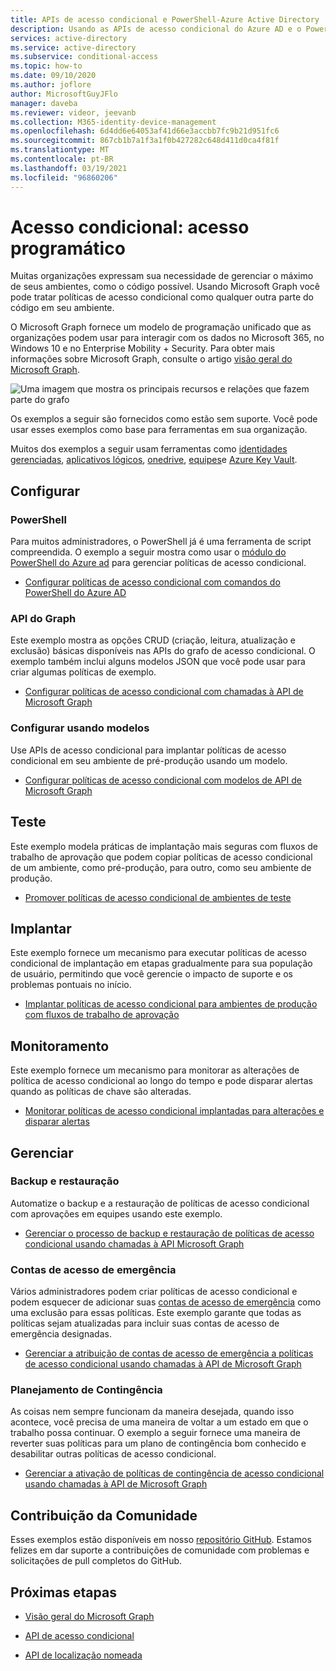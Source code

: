 ```yaml
---
title: APIs de acesso condicional e PowerShell-Azure Active Directory
description: Usando as APIs de acesso condicional do Azure AD e o PowerShell para gerenciar políticas como código
services: active-directory
ms.service: active-directory
ms.subservice: conditional-access
ms.topic: how-to
ms.date: 09/10/2020
ms.author: joflore
author: MicrosoftGuyJFlo
manager: daveba
ms.reviewer: videor, jeevanb
ms.collection: M365-identity-device-management
ms.openlocfilehash: 6d4dd6e64053af41d66e3accbb7fc9b21d951fc6
ms.sourcegitcommit: 867cb1b7a1f3a1f0b427282c648d411d0ca4f81f
ms.translationtype: MT
ms.contentlocale: pt-BR
ms.lasthandoff: 03/19/2021
ms.locfileid: "96860206"
---
```

# <a name="conditional-access-programmatic-access"></a>Acesso condicional: acesso programático

Muitas organizações expressam sua necessidade de gerenciar o máximo de seus ambientes, como o código possível. Usando Microsoft Graph você pode tratar políticas de acesso condicional como qualquer outra parte do código em seu ambiente.

O Microsoft Graph fornece um modelo de programação unificado que as organizações podem usar para interagir com os dados no Microsoft 365, no Windows 10 e no Enterprise Mobility + Security. Para obter mais informações sobre Microsoft Graph, consulte o artigo [visão geral do Microsoft Graph](/graph/overview).

![Uma imagem que mostra os principais recursos e relações que fazem parte do grafo](./media/howto-conditional-access-apis/microsoft-graph.png)

Os exemplos a seguir são fornecidos como estão sem suporte. Você pode usar esses exemplos como base para ferramentas em sua organização. 

Muitos dos exemplos a seguir usam ferramentas como [identidades gerenciadas](../managed-identities-azure-resources/overview.md), [aplicativos lógicos](../../logic-apps/logic-apps-overview.md), [onedrive](https://www.microsoft.com/microsoft-365/onedrive/online-cloud-storage), [equipes](https://www.microsoft.com/microsoft-365/microsoft-teams/group-chat-software/)e [Azure Key Vault](../../key-vault/general/overview.md).

## <a name="configure"></a>Configurar

### <a name="powershell"></a>PowerShell

Para muitos administradores, o PowerShell já é uma ferramenta de script compreendida. O exemplo a seguir mostra como usar o [módulo do PowerShell do Azure ad](https://www.powershellgallery.com/packages/AzureAD) para gerenciar políticas de acesso condicional.

- [Configurar políticas de acesso condicional com comandos do PowerShell do Azure AD](https://github.com/Azure-Samples/azure-ad-conditional-access-apis/tree/main/01-configure/powershell)

### <a name="graph-api"></a>API do Graph

Este exemplo mostra as opções CRUD (criação, leitura, atualização e exclusão) básicas disponíveis nas APIs do grafo de acesso condicional. O exemplo também inclui alguns modelos JSON que você pode usar para criar algumas políticas de exemplo.

- [Configurar políticas de acesso condicional com chamadas à API de Microsoft Graph](https://github.com/Azure-Samples/azure-ad-conditional-access-apis/tree/main/01-configure/graphapi)

### <a name="configure-using-templates"></a>Configurar usando modelos

Use APIs de acesso condicional para implantar políticas de acesso condicional em seu ambiente de pré-produção usando um modelo.

- [Configurar políticas de acesso condicional com modelos de API de Microsoft Graph](https://github.com/Azure-Samples/azure-ad-conditional-access-apis/tree/main/01-configure/templates)

## <a name="test"></a>Teste

Este exemplo modela práticas de implantação mais seguras com fluxos de trabalho de aprovação que podem copiar políticas de acesso condicional de um ambiente, como pré-produção, para outro, como seu ambiente de produção.

- [Promover políticas de acesso condicional de ambientes de teste](https://github.com/Azure-Samples/azure-ad-conditional-access-apis/tree/main/02-test)

## <a name="deploy"></a>Implantar

Este exemplo fornece um mecanismo para executar políticas de acesso condicional de implantação em etapas gradualmente para sua população de usuário, permitindo que você gerencie o impacto de suporte e os problemas pontuais no início.

- [Implantar políticas de acesso condicional para ambientes de produção com fluxos de trabalho de aprovação](https://github.com/Azure-Samples/azure-ad-conditional-access-apis/tree/main/03-deploy)

## <a name="monitor"></a>Monitoramento

Este exemplo fornece um mecanismo para monitorar as alterações de política de acesso condicional ao longo do tempo e pode disparar alertas quando as políticas de chave são alteradas.

- [Monitorar políticas de acesso condicional implantadas para alterações e disparar alertas](https://github.com/Azure-Samples/azure-ad-conditional-access-apis/tree/main/04-monitor)

## <a name="manage"></a>Gerenciar

### <a name="backup-and-restore"></a>Backup e restauração

Automatize o backup e a restauração de políticas de acesso condicional com aprovações em equipes usando este exemplo.

- [Gerenciar o processo de backup e restauração de políticas de acesso condicional usando chamadas à API Microsoft Graph](https://github.com/Azure-Samples/azure-ad-conditional-access-apis/tree/main/05-manage/01-backup-restore)

### <a name="emergency-access-accounts"></a>Contas de acesso de emergência

Vários administradores podem criar políticas de acesso condicional e podem esquecer de adicionar suas [contas de acesso de emergência](../roles/security-emergency-access.md) como uma exclusão para essas políticas. Este exemplo garante que todas as políticas sejam atualizadas para incluir suas contas de acesso de emergência designadas.

- [Gerenciar a atribuição de contas de acesso de emergência a políticas de acesso condicional usando chamadas à API de Microsoft Graph](https://github.com/Azure-Samples/azure-ad-conditional-access-apis/tree/main/05-manage/02-emergency-access)

### <a name="contingency-planning"></a>Planejamento de Contingência

As coisas nem sempre funcionam da maneira desejada, quando isso acontece, você precisa de uma maneira de voltar a um estado em que o trabalho possa continuar. O exemplo a seguir fornece uma maneira de reverter suas políticas para um plano de contingência bom conhecido e desabilitar outras políticas de acesso condicional.

- [Gerenciar a ativação de políticas de contingência de acesso condicional usando chamadas à API de Microsoft Graph](https://github.com/Azure-Samples/azure-ad-conditional-access-apis/tree/main/05-manage/03-contingency)

## <a name="community-contribution"></a>Contribuição da Comunidade

Esses exemplos estão disponíveis em nosso [repositório GitHub](https://github.com/Azure-Samples/azure-ad-conditional-access-apis). Estamos felizes em dar suporte a contribuições de comunidade com problemas e solicitações de pull completos do GitHub.

## <a name="next-steps"></a>Próximas etapas

- [Visão geral do Microsoft Graph](/graph/overview)

- [API de acesso condicional](/graph/api/resources/conditionalaccesspolicy)

- [API de localização nomeada](/graph/api/resources/namedlocation)
